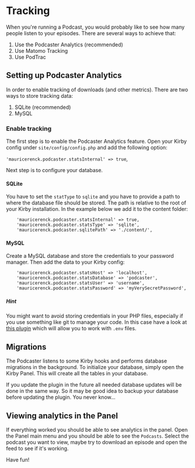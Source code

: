 # Tracking

When you're running a Podcast, you would probably like to see how many people listen to your episodes. There are several ways to achieve that:

1. Use the Podcaster Analytics (recommended)
2. Use Matomo Tracking 
3. Use PodTrac

## Setting up Podcaster Analytics

In order to enable tracking of downloads (and other metrics). There are two ways to store tracking data:

1. SQLite (recommended)
2. MySQL

### Enable tracking
The first step is to enable the Podcaster Analytics feature. Open your Kirby config under `site/config/config.php` and add the following option:

`'mauricerenck.podcaster.statsInternal' => true`, 

Next step is to configure your database. 

#### SQLite

You have to set the `statType` to `sqlite` and you have to provide a path to where the database file should be stored. The path is relative to the root of your Kirby installation. In the example below we add it to the content folder:

```
    'mauricerenck.podcaster.statsInternal' => true,
    'mauricerenck.podcaster.statsType' => 'sqlite',
    'mauricerenck.podcaster.sqlitePath' => './content/',
```

#### MySQL

Create a MySQL database and store the credentials to your password manager. Then add the data to your Kirby config:

```
    'mauricerenck.podcaster.statsHost' => 'localhost',
    'mauricerenck.podcaster.statsDatabase' => 'podcaster',
    'mauricerenck.podcaster.statsUser' => 'username',
    'mauricerenck.podcaster.statsPassword' => 'myVerySecretPassword',
```

##### Hint
You might want to avoid storing credentials in your PHP files, especially if you use something like git to manage your code. In this case have a look at [this plugin](https://getkirby.com/plugins/bnomei/dotenv) which will allow you to work with `.env` files.

## Migrations
The Podcaster listens to some Kirby hooks and performs database  migrations in the background. To initialize your database, simply open the Kirby Panel. This will create all the tables in your database.

If you update the plugin in the future all needed database updates will be done in the same way. So it may be good idea to backup your database before updating the plugin. You never know…

## Viewing analytics in the Panel

If everything worked you should be able to see analytics in the panel. Open the Panel main menu and you should be able to see the `Podcasts`. Select the podcast you want to view, maybe try to download an episode and open the feed to see if it's working.

Have fun!